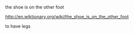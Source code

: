 the shoe is on the other foot

http://en.wiktionary.org/wiki/the_shoe_is_on_the_other_foot

to have legs
